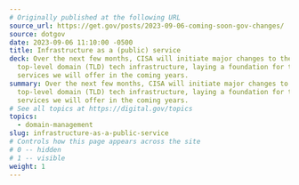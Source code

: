 ```yaml
---
# Originally published at the following URL
source_url: https://get.gov/posts/2023-09-06-coming-soon-gov-changes/
source: dotgov
date: 2023-09-06 11:10:00 -0500
title: Infrastructure as a (public) service
deck: Over the next few months, CISA will initiate major changes to the .gov
  top-level domain (TLD) tech infrastructure, laying a foundation for the
  services we will offer in the coming years.
summary: Over the next few months, CISA will initiate major changes to the .gov
  top-level domain (TLD) tech infrastructure, laying a foundation for the
  services we will offer in the coming years.
# See all topics at https://digital.gov/topics
topics:
  - domain-management
slug: infrastructure-as-a-public-service
# Controls how this page appears across the site
# 0 -- hidden
# 1 -- visible
weight: 1
---
```

